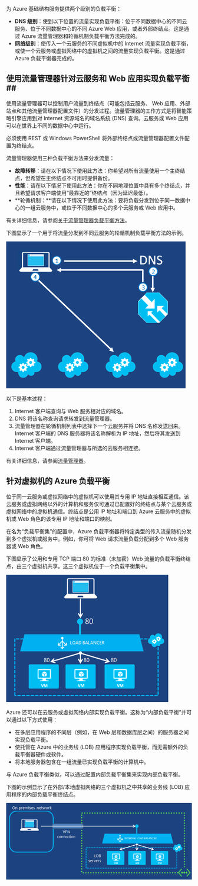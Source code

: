 

为 Azure 基础结构服务提供两个级别的负载平衡：

- **DNS 级别**：使到以下位置的流量实现负载平衡：位于不同数据中心的不同云服务、位于不同数据中心的不同 Azure Web 应用，或者外部终结点。这是通过 Azure 流量管理器和轮循机制负载平衡方法完成的。
- **网络级别**：使传入一个云服务的不同虚拟机中的 Internet 流量实现负载平衡，或使一个云服务或虚拟网络中的虚拟机之间的流量实现负载平衡。这是通过 Azure 负载平衡器完成的。

## 使用流量管理器针对云服务和 Web 应用实现负载平衡##

使用流量管理器可以控制用户流量到终结点（可能包括云服务、 Web 应用、外部站点和其他流量管理器配置文件）的分发过程。流量管理器的工作方式是将智能策略引擎应用到对 Internet 资源域名的域名系统 (DNS) 查询。云服务或 Web 应用可以在世界上不同的数据中心中运行。

必须使用 REST 或 Windows PowerShell 将外部终结点或流量管理器配置文件配置为终结点。

流量管理器使用三种负载平衡方法来分发流量：

- **故障转移**：请在以下情况下使用此方法：你希望对所有流量使用一个主终结点，但希望在主终结点不可用时提供备份。
- **性能**：请在以下情况下使用此方法：你在不同地理位置中具有多个终结点，并且希望请求客户端使用“最靠近的”终结点（因为延迟最低）。
- **轮循机制：**请在以下情况下使用此方法：要将负载分发到位于同一数据中心的一组云服务中，或位于不同数据中心的多个云服务或 Web 应用中。

有关详细信息，请参阅[关于流量管理器负载平衡方法](/documentation/articles/traffic-manager-routing-methods/)。

下图显示了一个用于将流量分发到不同云服务的轮循机制负载平衡方法的示例。

![loadbalancing](./media/virtual-machines-common-load-balance/TMSummary.png)

以下是基本过程：

1.	Internet 客户端查询与 Web 服务相对应的域名。
2.	DNS 将该名称查询请求转发到流量管理器。
3.	流量管理器在轮循机制列表中选择下一个云服务并将 DNS 名称发送回来。Internet 客户端的 DNS 服务器将该名称解析为 IP 地址，然后将其发送到 Internet 客户端。
4.	Internet 客户端通过流量管理器与所选的云服务相连接。

有关详细信息，请参阅[流量管理器](/documentation/articles/traffic-manager-overview/)。

## 针对虚拟机的 Azure 负载平衡 ##

位于同一云服务或虚拟网络中的虚拟机可以使用其专用 IP 地址直接相互通信。该云服务或虚拟网络以外的计算机和服务仅可通过已配置好的终结点与某个云服务或虚拟网络中的虚拟机通信。终结点是公用 IP 地址和端口到 Azure 云服务中的虚拟机或 Web 角色的该专用 IP 地址和端口的映射。

在名为“负载平衡集”的配置中，Azure 负载平衡器将特定类型的传入流量随机分发到多个虚拟机或服务中。例如，你可将 Web 请求流量负载分配到多个 Web 服务器或 Web 角色。

下图显示了公用和专用 TCP 端口 80 的标准（未加密）Web 流量的负载平衡终结点，由三个虚拟机共享。这三个虚拟机位于一个负载平衡集中。

![loadbalancing](./media/virtual-machines-common-load-balance/LoadBalancing.png)

Azure 还可以在云服务或虚拟网络内部实现负载平衡。这称为“内部负载平衡”并可以通过以下方式使用：

- 在多层应用程序的不同层（例如，在 Web 层和数据库层之间）的服务器之间实现负载平衡。
- 使托管在 Azure 中的业务线 (LOB) 应用程序实现负载平衡，而无需额外的负载平衡器硬件或软件。
- 将本地服务器包含在一组流量已实现负载平衡的计算机中。

与 Azure 负载平衡类似，可以通过配置内部负载平衡集来实现内部负载平衡。

下图的示例显示了在外部/本地虚拟网络的三个虚拟机之中共享的业务线 (LOB) 应用程序的内部负载平衡终结点。

![loadbalancing](./media/virtual-machines-common-load-balance/LOBServers.png)

<!-- LINKS -->
